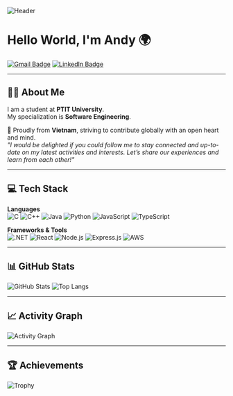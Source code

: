 <!-- Banner -->
![Header](<img width="800" height="200" alt="image" src="https://github.com/user-attachments/assets/700984a2-16e5-4793-9fe6-39ff5ffb8129" />
)

# Hello World, I'm Andy 🌍

[![Gmail Badge](https://img.shields.io/badge/-Gmail-D14836?style=flat&logo=gmail&logoColor=white)](mailto:your-email@gmail.com)
[![LinkedIn Badge](https://img.shields.io/badge/-LinkedIn-0077B5?style=flat&logo=linkedin&logoColor=white)](https://linkedin.com/in/your-link)

---

## 👨‍💻 About Me
I am a student at **PTIT University**.  
My specialization is **Software Engineering**.  

📍 Proudly from **Vietnam**, striving to contribute globally with an open heart and mind.  
*"I would be delighted if you could follow me to stay connected and up-to-date on my latest activities and interests. Let’s share our experiences and learn from each other!"*

---

## 💻 Tech Stack

**Languages**  
![C](https://img.shields.io/badge/-C-00599C?style=flat&logo=c&logoColor=white)
![C++](https://img.shields.io/badge/-C++-00599C?style=flat&logo=cplusplus&logoColor=white)
![Java](https://img.shields.io/badge/-Java-007396?style=flat&logo=java&logoColor=white)
![Python](https://img.shields.io/badge/-Python-3776AB?style=flat&logo=python&logoColor=white)
![JavaScript](https://img.shields.io/badge/-JavaScript-F7DF1E?style=flat&logo=javascript&logoColor=black)
![TypeScript](https://img.shields.io/badge/-TypeScript-3178C6?style=flat&logo=typescript&logoColor=white)

**Frameworks & Tools**  
![.NET](https://img.shields.io/badge/-.NET-512BD4?style=flat&logo=dotnet&logoColor=white)
![React](https://img.shields.io/badge/-React-61DAFB?style=flat&logo=react&logoColor=black)
![Node.js](https://img.shields.io/badge/-Node.js-339933?style=flat&logo=node.js&logoColor=white)
![Express.js](https://img.shields.io/badge/-Express.js-000000?style=flat&logo=express&logoColor=white)
![AWS](https://img.shields.io/badge/-AWS-232F3E?style=flat&logo=amazon-aws&logoColor=white)

---

## 📊 GitHub Stats

![GitHub Stats](https://github-readme-stats.vercel.app/api?username=your-username&show_icons=true&theme=radical)
![Top Langs](https://github-readme-stats.vercel.app/api/top-langs/?username=your-username&layout=compact&theme=radical)

---

## 📈 Activity Graph
![Activity Graph](https://github-readme-activity-graph.vercel.app/graph?username=your-username&theme=react-dark&hide_border=true)

---

## 🏆 Achievements
![Trophy](https://github-profile-trophy.vercel.app/?username=your-username&theme=radical&no-frame=true&no-bg=true&margin-w=4)
